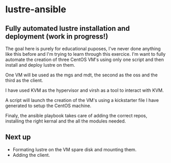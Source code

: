 # lustre-ansible
Fully automated lustre installation and deployment (work in progress!)
---------------------------------------------------------------------

The goal here is purely for educational puposes, I've never done anything like this before and I'm trying to learn through this exercice. I'm want to fully automate the creation of three CentOS VM's using only one script and then install and deploy lustre on them.

One VM will be used as the mgs and mdt, the second as the oss and the third as the client.

I have used KVM as the hypervisor and virsh as a tool to interact with KVM.

A script will launch the creation of the VM's using a kickstarter file I have generated to setup the CentOS machine.

Finaly, the ansible playbook takes care of adding the correct repos, installing the right kernal and the all the modules needed.

Next up
-------

* Formating lustre on the VM spare disk and mounting them.
* Adding the client.
